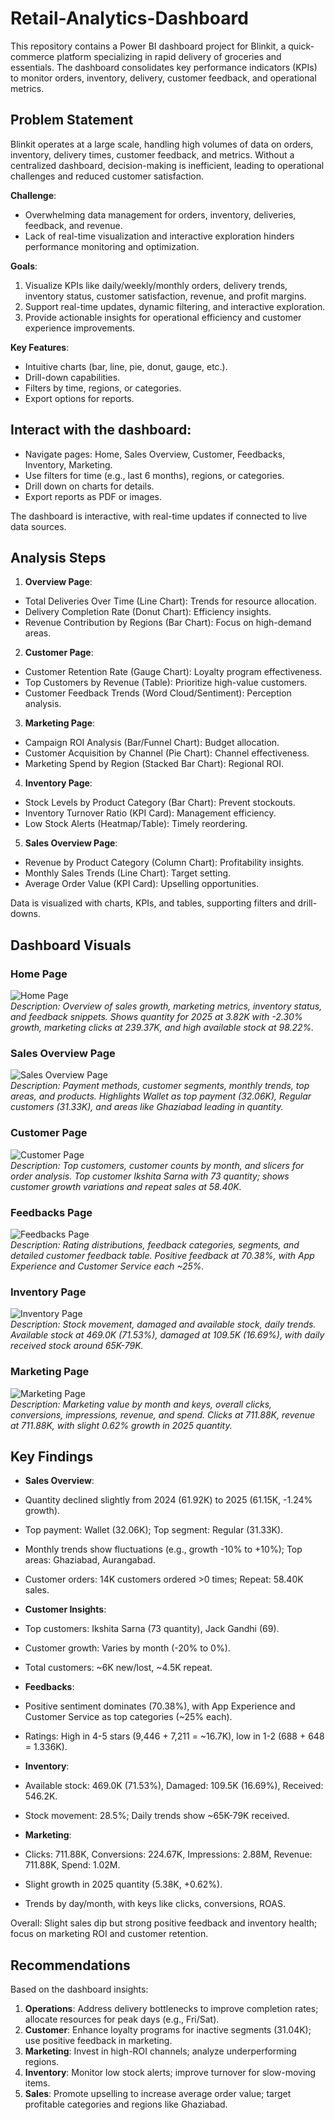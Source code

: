 # Retail-Analytics-Dashboard

This repository contains a Power BI dashboard project for Blinkit, a quick-commerce platform specializing in rapid delivery of groceries and essentials. The dashboard consolidates key performance indicators (KPIs) to monitor orders, inventory, delivery, customer feedback, and operational metrics. 

## Problem Statement

Blinkit operates at a large scale, handling high volumes of data on orders, inventory, delivery times, customer feedback, and metrics. Without a centralized dashboard, decision-making is inefficient, leading to operational challenges and reduced customer satisfaction.

**Challenge**: 
- Overwhelming data management for orders, inventory, deliveries, feedback, and revenue.
- Lack of real-time visualization and interactive exploration hinders performance monitoring and optimization.

**Goals**:
1. Visualize KPIs like daily/weekly/monthly orders, delivery trends, inventory status, customer satisfaction, revenue, and profit margins.
2. Support real-time updates, dynamic filtering, and interactive exploration.
3. Provide actionable insights for operational efficiency and customer experience improvements.

**Key Features**:
- Intuitive charts (bar, line, pie, donut, gauge, etc.).
- Drill-down capabilities.
- Filters by time, regions, or categories.
- Export options for reports.

## Interact with the dashboard:

- Navigate pages: Home, Sales Overview, Customer, Feedbacks, Inventory, Marketing.
- Use filters for time (e.g., last 6 months), regions, or categories.
- Drill down on charts for details.
- Export reports as PDF or images.

The dashboard is interactive, with real-time updates if connected to live data sources.

## Analysis Steps

1. **Overview Page**:
- Total Deliveries Over Time (Line Chart): Trends for resource allocation.
- Delivery Completion Rate (Donut Chart): Efficiency insights.
- Revenue Contribution by Regions (Bar Chart): Focus on high-demand areas.

2. **Customer Page**:
- Customer Retention Rate (Gauge Chart): Loyalty program effectiveness.
- Top Customers by Revenue (Table): Prioritize high-value customers.
- Customer Feedback Trends (Word Cloud/Sentiment): Perception analysis.

3. **Marketing Page**:
- Campaign ROI Analysis (Bar/Funnel Chart): Budget allocation.
- Customer Acquisition by Channel (Pie Chart): Channel effectiveness.
- Marketing Spend by Region (Stacked Bar Chart): Regional ROI.

4. **Inventory Page**:
- Stock Levels by Product Category (Bar Chart): Prevent stockouts.
- Inventory Turnover Ratio (KPI Card): Management efficiency.
- Low Stock Alerts (Heatmap/Table): Timely reordering.

5. **Sales Overview Page**:
- Revenue by Product Category (Column Chart): Profitability insights.
- Monthly Sales Trends (Line Chart): Target setting.
- Average Order Value (KPI Card): Upselling opportunities.

Data is visualized with charts, KPIs, and tables, supporting filters and drill-downs.

## Dashboard Visuals

### Home Page
![Home Page](https://github.com/Gaurav-tech229/Retail-Analytics-Dashboard/blob/main/DashboardImg/Screenshot%202025-08-10%20105344.png)  
*Description: Overview of sales growth, marketing metrics, inventory status, and feedback snippets. Shows quantity for 2025 at 3.82K with -2.30% growth, marketing clicks at 239.37K, and high available stock at 98.22%.*

### Sales Overview Page
![Sales Overview Page](https://github.com/Gaurav-tech229/Retail-Analytics-Dashboard/blob/main/DashboardImg/Screenshot%202025-08-10%20105403.png)  
*Description: Payment methods, customer segments, monthly trends, top areas, and products. Highlights Wallet as top payment (32.06K), Regular customers (31.33K), and areas like Ghaziabad leading in quantity.*

### Customer Page
![Customer Page](https://github.com/Gaurav-tech229/Retail-Analytics-Dashboard/blob/main/DashboardImg/Screenshot%202025-08-10%20105420.png)  
*Description: Top customers, customer counts by month, and slicers for order analysis. Top customer Ikshita Sarna with 73 quantity; shows customer growth variations and repeat sales at 58.40K.*

### Feedbacks Page
![Feedbacks Page](https://github.com/Gaurav-tech229/Retail-Analytics-Dashboard/blob/main/DashboardImg/Screenshot%202025-08-10%20105439.png)  
*Description: Rating distributions, feedback categories, segments, and detailed customer feedback table. Positive feedback at 70.38%, with App Experience and Customer Service each ~25%.*

### Inventory Page
![Inventory Page](https://github.com/Gaurav-tech229/Retail-Analytics-Dashboard/blob/main/DashboardImg/Screenshot%202025-08-10%20105451.png)  
*Description: Stock movement, damaged and available stock, daily trends. Available stock at 469.0K (71.53%), damaged at 109.5K (16.69%), with daily received stock around 65K-79K.*

### Marketing Page
![Marketing Page](https://github.com/Gaurav-tech229/Retail-Analytics-Dashboard/blob/main/DashboardImg/Screenshot%202025-08-10%20105503.png)  
*Description: Marketing value by month and keys, overall clicks, conversions, impressions, revenue, and spend. Clicks at 711.88K, revenue at 711.88K, with slight 0.62% growth in 2025 quantity.*

## Key Findings

- **Sales Overview**:
- Quantity declined slightly from 2024 (61.92K) to 2025 (61.15K, -1.24% growth).
- Top payment: Wallet (32.06K); Top segment: Regular (31.33K).
- Monthly trends show fluctuations (e.g., growth -10% to +10%); Top areas: Ghaziabad, Aurangabad.
- Customer orders: 14K customers ordered >0 times; Repeat: 58.40K sales.

- **Customer Insights**:
- Top customers: Ikshita Sarna (73 quantity), Jack Gandhi (69).
- Customer growth: Varies by month (-20% to 0%).
- Total customers: ~6K new/lost, ~4.5K repeat.

- **Feedbacks**:
- Positive sentiment dominates (70.38%), with App Experience and Customer Service as top categories (~25% each).
- Ratings: High in 4-5 stars (9,446 + 7,211 = ~16.7K), low in 1-2 (688 + 648 = 1.336K).

- **Inventory**:
- Available stock: 469.0K (71.53%), Damaged: 109.5K (16.69%), Received: 546.2K.
- Stock movement: 28.5%; Daily trends show ~65K-79K received.

- **Marketing**:
- Clicks: 711.88K, Conversions: 224.67K, Impressions: 2.88M, Revenue: 711.88K, Spend: 1.02M.
- Slight growth in 2025 quantity (5.38K, +0.62%).
- Trends by day/month, with keys like clicks, conversions, ROAS.

Overall: Slight sales dip but strong positive feedback and inventory health; focus on marketing ROI and customer retention.

## Recommendations

Based on the dashboard insights:

1. **Operations**: Address delivery bottlenecks to improve completion rates; allocate resources for peak days (e.g., Fri/Sat).
2. **Customer**: Enhance loyalty programs for inactive segments (31.04K); use positive feedback in marketing.
3. **Marketing**: Invest in high-ROI channels; analyze underperforming regions.
4. **Inventory**: Monitor low stock alerts; improve turnover for slow-moving items.
5. **Sales**: Promote upselling to increase average order value; target profitable categories and regions like Ghaziabad.


